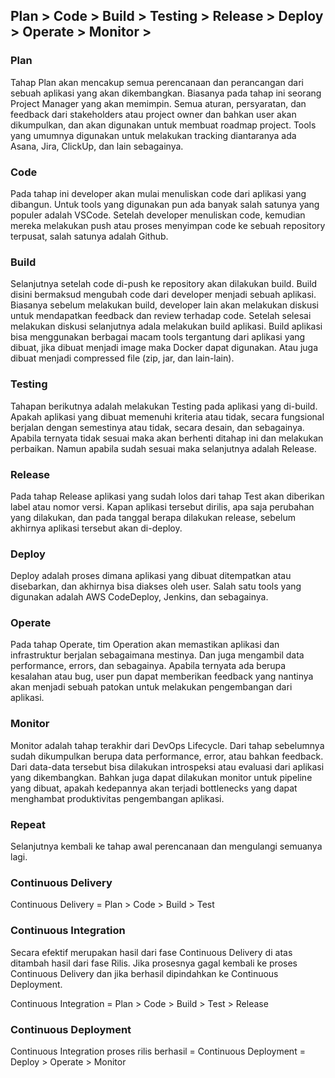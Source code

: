 ## Plan > Code > Build > Testing > Release > Deploy > Operate > Monitor >

### Plan

Tahap Plan akan mencakup semua perencanaan dan perancangan dari sebuah aplikasi yang akan dikembangkan. Biasanya pada tahap ini seorang Project Manager yang akan memimpin. Semua aturan, persyaratan, dan feedback dari stakeholders atau project owner dan bahkan user akan dikumpulkan, dan akan digunakan untuk membuat roadmap project. Tools yang umumnya digunakan untuk melakukan tracking diantaranya ada Asana, Jira, ClickUp, dan lain sebagainya.

### Code

Pada tahap ini developer akan mulai menuliskan code dari aplikasi yang dibangun. Untuk tools yang digunakan pun ada banyak salah satunya yang populer adalah VSCode. Setelah developer menuliskan code, kemudian mereka melakukan push atau proses menyimpan code ke sebuah repository terpusat, salah satunya adalah Github.

### Build

Selanjutnya setelah code di-push ke repository akan dilakukan build. Build disini bermaksud mengubah code dari developer menjadi sebuah aplikasi. Biasanya sebelum melakukan build, developer lain akan melakukan diskusi untuk mendapatkan feedback dan review terhadap code. Setelah selesai melakukan diskusi selanjutnya adala melakukan build aplikasi. Build aplikasi bisa menggunakan berbagai macam tools tergantung dari aplikasi yang dibuat, jika dibuat menjadi image maka Docker dapat digunakan. Atau juga dibuat menjadi compressed file (zip, jar, dan lain-lain).

### Testing

Tahapan berikutnya adalah melakukan Testing pada aplikasi yang di-build. Apakah aplikasi yang dibuat memenuhi kriteria atau tidak, secara fungsional berjalan dengan semestinya atau tidak, secara desain, dan sebagainya. Apabila ternyata tidak sesuai maka akan berhenti ditahap ini dan melakukan perbaikan. Namun apabila sudah sesuai maka selanjutnya adalah Release.

### Release

Pada tahap Release aplikasi yang sudah lolos dari tahap Test akan diberikan label atau nomor versi. Kapan aplikasi tersebut dirilis, apa saja perubahan yang dilakukan, dan pada tanggal berapa dilakukan release, sebelum akhirnya aplikasi tersebut akan di-deploy.

### Deploy

Deploy adalah proses dimana aplikasi yang dibuat ditempatkan atau disebarkan, dan akhirnya bisa diakses oleh user. Salah satu tools yang digunakan adalah AWS CodeDeploy, Jenkins, dan sebagainya.

### Operate

Pada tahap Operate, tim Operation akan memastikan aplikasi dan infrastruktur berjalan sebagaimana mestinya. Dan juga mengambil data performance, errors, dan sebagainya. Apabila ternyata ada berupa kesalahan atau bug, user pun dapat memberikan feedback yang nantinya akan menjadi sebuah patokan untuk melakukan pengembangan dari aplikasi.

### Monitor

Monitor adalah tahap terakhir dari DevOps Lifecycle. Dari tahap sebelumnya sudah dikumpulkan berupa data performance, error, atau bahkan feedback. Dari data-data tersebut bisa dilakukan introspeksi atau evaluasi dari aplikasi yang dikembangkan. Bahkan juga dapat dilakukan monitor untuk pipeline yang dibuat, apakah kedepannya akan terjadi bottlenecks yang dapat menghambat produktivitas pengembangan aplikasi.

### Repeat

Selanjutnya kembali ke tahap awal perencanaan dan mengulangi semuanya lagi.

### Continuous Delivery

Continuous Delivery = Plan > Code > Build > Test

### Continuous Integration

Secara efektif merupakan hasil dari fase Continuous Delivery di atas ditambah hasil dari fase Rilis. Jika prosesnya gagal kembali ke proses Continuous Delivery dan jika berhasil dipindahkan ke Continuous Deployment.

Continuous Integration = Plan > Code > Build > Test > Release

### Continuous Deployment

Continuous Integration proses rilis berhasil = Continuous Deployment = Deploy > Operate > Monitor

